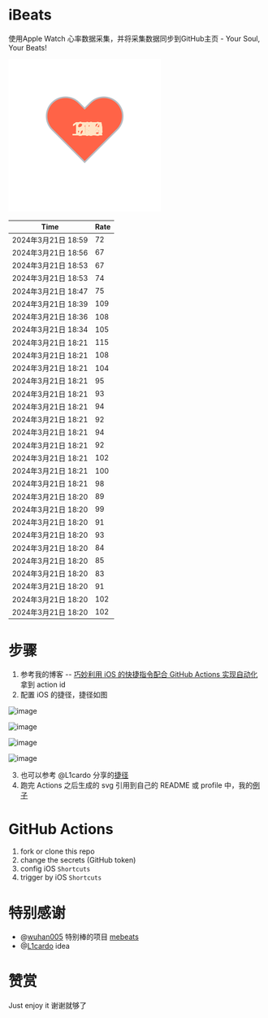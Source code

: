 # iBeats
使用Apple Watch 心率数据采集，并将采集数据同步到GitHub主页 - Your Soul, Your Beats!

![](./files/heart.svg)

<!--START_SECTION:my_heart_rate-->
| Time | Rate | 
 | ---- | ---- | 
| 2024年3月21日 18:59 | 72 |
| 2024年3月21日 18:56 | 67 |
| 2024年3月21日 18:53 | 67 |
| 2024年3月21日 18:53 | 74 |
| 2024年3月21日 18:47 | 75 |
| 2024年3月21日 18:39 | 109 |
| 2024年3月21日 18:36 | 108 |
| 2024年3月21日 18:34 | 105 |
| 2024年3月21日 18:21 | 115 |
| 2024年3月21日 18:21 | 108 |
| 2024年3月21日 18:21 | 104 |
| 2024年3月21日 18:21 | 95 |
| 2024年3月21日 18:21 | 93 |
| 2024年3月21日 18:21 | 94 |
| 2024年3月21日 18:21 | 92 |
| 2024年3月21日 18:21 | 94 |
| 2024年3月21日 18:21 | 92 |
| 2024年3月21日 18:21 | 102 |
| 2024年3月21日 18:21 | 100 |
| 2024年3月21日 18:21 | 98 |
| 2024年3月21日 18:20 | 89 |
| 2024年3月21日 18:20 | 99 |
| 2024年3月21日 18:20 | 91 |
| 2024年3月21日 18:20 | 93 |
| 2024年3月21日 18:20 | 84 |
| 2024年3月21日 18:20 | 85 |
| 2024年3月21日 18:20 | 83 |
| 2024年3月21日 18:20 | 91 |
| 2024年3月21日 18:20 | 102 |
| 2024年3月21日 18:20 | 102 |

<!--END_SECTION:my_heart_rate-->

# 步骤
1. 参考我的博客 -- [巧妙利用 iOS 的快捷指令配合 GitHub Actions 实现自动化](https://github.com/yihong0618/gitblog/issues/198) 拿到 action id
2. 配置 iOS 的捷径，捷径如图

![image](https://user-images.githubusercontent.com/15976103/122154218-0db0b480-ce97-11eb-93bb-5aec07c558dc.png)

![image](https://user-images.githubusercontent.com/15976103/122154236-186b4980-ce97-11eb-8e4b-70551a0391ae.png)

![image](https://user-images.githubusercontent.com/15976103/122154268-2d47dd00-ce97-11eb-902e-3acf292265a9.png)

![image](https://user-images.githubusercontent.com/15976103/122174055-fa144680-ceb4-11eb-9be2-3eb83cd516f7.png)

3. 也可以参考 @L1cardo 分享的[捷径](https://www.icloud.com/shortcuts/6ab6047b459c41ad822ad6b94b1c03d4)
4. 跑完 Actions 之后生成的 svg 引用到自己的 README 或 profile 中，我的[例子](https://github.com/yihong0618) 

# GitHub Actions

1. fork or clone this repo
2. change the secrets (GitHub token)
3. config iOS `Shortcuts` 
4. trigger by iOS `Shortcuts`

# 特别感谢
- @[wuhan005](https://github.com/wuhan005) 特别棒的项目 [mebeats](https://github.com/wuhan005/mebeats)
- @[L1cardo](https://github.com/L1cardo) idea

# 赞赏
Just enjoy it
谢谢就够了
